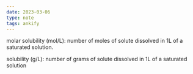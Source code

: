 ```yaml
---
date: 2023-03-06
type: note
tags: ankify
---
```


molar solubility (mol/L): number of moles of solute dissolved in 1L of a saturated solution.

solubility (g/L): number of grams of solute dissolved in 1L of a saturated solution
